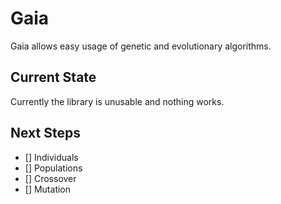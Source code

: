 # Gaia

Gaia allows easy usage of genetic and evolutionary algorithms.

## Current State

Currently the library is unusable and nothing works.

## Next Steps

- [] Individuals
- [] Populations
- [] Crossover
- [] Mutation
